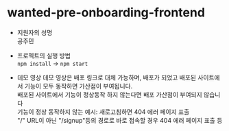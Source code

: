 # wanted-pre-onboarding-frontend

* 지원자의 성명<br/>
  공주민
  
* 프로젝트의 실행 방법<br/>
  ```npm install``` -> ```npm start```
  
* 데모 영상
  데모 영상은 배포 링크로 대체 가능하며, 배포가 되었고 배포된 사이트에서 기능이 모두 동작하면 가산점이 부여됩니다.<br/>
  배포된 사이트에서 기능이 정상동작 하지 않는다면 배포 가산점이 부여되지 않습니다<br/>
  기능이 정상 동작하지 않는 예시: 새로고침하면 404 에러 페이지 표출<br/>
  "/" URL이 아닌 "/signup"등의 경로로 바로 접속할 경우 404 에러 페이지 표출 등
